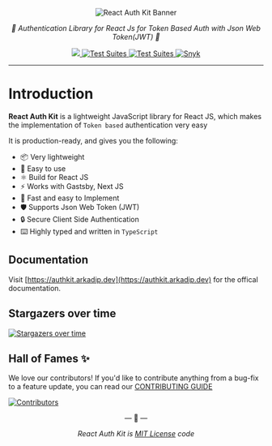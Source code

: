 <p align="center">
    <img src="https://raw.githubusercontent.com/react-auth-kit/react-auth-kit/master/docs/img/banner.svg" alt="React Auth Kit Banner"/>
</p>

<p align="center">
    <em>🔑 Authentication Library for React Js for Token Based Auth with Json Web Token(JWT) 🔑</em>
</p>

<p align="center">
  
<a href="https://codecov.io/gh/react-auth-kit/react-auth-kit">
  <img src="https://codecov.io/gh/react-auth-kit/react-auth-kit/branch/master/graph/badge.svg?token=H188T7PXLL"/>
</a>
<a href="https://www.npmjs.com/package/react-auth-kit">
    <img src="https://img.shields.io/npm/v/react-auth-kit.svg?logo=npm" alt="Test Suites">
</a>
<a href="https://bundlephobia.com/result?p=react-auth-kit">
    <img src="https://img.shields.io/bundlephobia/minzip/react-auth-kit?style=flat-square" alt="Test Suites">
</a>
<a href="https://snyk.io/advisor/npm-package/react-auth-kit">
    <img src="https://img.shields.io/snyk/vulnerabilities/npm/react-auth-kit?logo=snyk&style=flat-square" alt="Snyk">
</a>
</p>

---

# Introduction

**React Auth Kit** is a lightweight JavaScript library for React JS, which makes the implementation of `Token based`
authentication very easy

It is production-ready, and gives you the following:

* 📦 Very lightweight
* 🔧 Easy to use
* ⚛️ Build for React JS
* ⚡ Works with Gastsby, Next JS
* 🚀 Fast and easy to Implement
* 🛡️ Supports Json Web Token (JWT)
* 🔒 Secure Client Side Authentication
* ⌨️ Highly typed and written in `TypeScript`

## Documentation

Visit [https://authkit.arkadip.dev](https://authkit.arkadip.dev) for the offical documentation.


## Stargazers over time

[![Stargazers over time](https://starchart.cc/react-auth-kit/react-auth-kit.svg)](https://starchart.cc/react-auth-kit/react-auth-kit)


## Hall of Fames ✨

We love our contributors! If you'd like to contribute anything from a bug-fix to a feature update, you can read our [CONTRIBUTING GUIDE](https://github.com/react-auth-kit/react-auth-kit/blob/master/CONTRIBUTING.md)

[![Contributors](https://contrib.rocks/image?repo=react-auth-kit/react-auth-kit)](https://github.com/react-auth-kit/react-auth-kit/graphs/contributors)

<p align="center">&mdash; 🔑  &mdash;</p>
<p align="center"><i>React Auth Kit is <a href="https://github.com/react-auth-kit/react-auth-kit/blob/master/LICENSE">MIT License</a> code</i></p>
